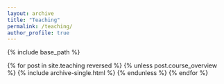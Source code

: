 ```yaml
---
layout: archive
title: "Teaching"
permalink: /teaching/
author_profile: true
---
```


{% include base_path %}

{% for post in site.teaching reversed %}
  {% unless post.course_overview %}
    {% include archive-single.html %}
  {% endunless %}
{% endfor %}

